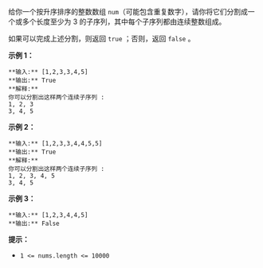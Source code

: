 给你一个按升序排序的整数数组 `num`（可能包含重复数字），请你将它们分割成一个或多个长度至少为 3 的子序列，其中每个子序列都由连续整数组成。

如果可以完成上述分割，则返回 `true` ；否则，返回 `false` 。

**示例 1：**

    
    
    **输入:** [1,2,3,3,4,5]
    **输出:** True
    **解释:**
    你可以分割出这样两个连续子序列 : 
    1, 2, 3
    3, 4, 5
    

**示例 2：**

    
    
    **输入:** [1,2,3,3,4,4,5,5]
    **输出:** True
    **解释:**
    你可以分割出这样两个连续子序列 : 
    1, 2, 3, 4, 5
    3, 4, 5
    

**示例 3：**

    
    
    **输入:** [1,2,3,4,4,5]
    **输出:** False
    

**提示：**

  * `1 <= nums.length <= 10000`

